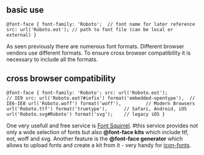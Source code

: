 ## basic use

`@font-face {
	font-family: 'Roboto';	// font name for later reference
	src: url('Roboto.eot');	// path to font file (can be local or external)
}`

As seen previously there are numerous font formats. Different browser vendors use different formats. To ensure cross browser compatibility it is necessary to include all the formats.


## cross browser compatibility

`@font-face {
    font-family: 'Roboto';
    src: url('Roboto.eot');							// IE9
    src: url('Roboto.eot?#iefix') format('embedded-opentype'),	// IE6-IE8
         url('Roboto.woff') format('woff'),			// Modern Browsers
         url('Roboto.ttf') format('truetype'),		// Safari, Android, iOS
         url('Roboto.svg#Roboto') format('svg');	// legacy iOS
}`

One very usefull and free service is [Font Squirrel](http://www.fontsquirrel.com/fontface). #this service provides not only a wide selection of fonts but also **@font-face kits** which include ttf, eot, woff and svg. Another feature is the **@font-face generator** which allows to upload fonts and create a kit from it - very handy for [icon-fonts](#/tDesign/icon-fonts).